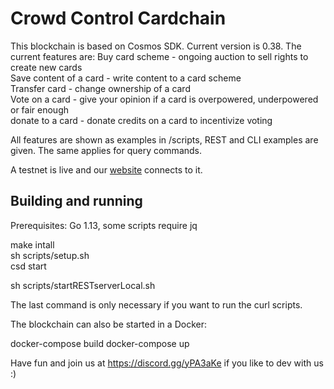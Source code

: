 # Crowd Control Cardchain

This blockchain is based on Cosmos SDK. Current version is 0.38.
The current features are:
Buy card scheme - ongoing auction to sell rights to create new cards  
Save content of a card - write content to a card scheme  
Transfer card - change ownership of a card  
Vote on a card - give your opinion if a card is overpowered, underpowered or fair enough  
donate to a card - donate credits on a card to incentivize voting  

All features are shown as examples in /scripts, REST and CLI examples are given. The same applies for query commands.

A testnet is live and our [website](https://www.crowdcontrol.network) connects to it.

## Building and running

Prerequisites: Go 1.13, some scripts require jq

make intall  
sh scripts/setup.sh  
csd start  

sh scripts/startRESTserverLocal.sh

The last command is only necessary if you want to run the curl scripts.

The blockchain can also be started in a Docker:

docker-compose build
docker-compose up

Have fun and join us at https://discord.gg/yPA3aKe if you like to dev with us :)
